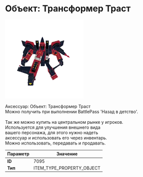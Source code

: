 # Объект: Трансформер Траст

![Item Image](../img/7095.webp?raw=true)

Аксессуар: Объект: Трансформер Траст<br>Можно получить при выполнении BattlePass 'Назад в детство'.<br><br>Так же можно купить на центральном рынке у игроков.<br>Используется для улучшения внешнего вида<br>вашего персонажа, для этого нужно надеть<br>аксессуар и использовать его через инвентарь.<br>Можно использовать, передавать и продавать.


| Параметр | Значение |
|----------|----------|
| **ID** | 7095 |
| **Тип** | ITEM_TYPE_PROPERTY_OBJECT |

